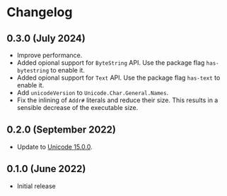 # Changelog

## 0.3.0 (July 2024)

- Improve performance.
- Added opional support for `ByteString` API.
  Use the package flag `has-bytestring` to enable it.
- Added opional support for `Text` API.
  Use the package flag `has-text` to enable it.
- Add `unicodeVersion` to `Unicode.Char.General.Names`.
- Fix the inlining of `Addr#` literals and reduce their size. This results in
  a sensible decrease of the executable size.

## 0.2.0 (September 2022)

- Update to [Unicode 15.0.0](https://www.unicode.org/versions/Unicode15.0.0/).

## 0.1.0 (June 2022)

- Initial release
